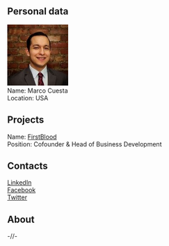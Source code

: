 ## Personal data
![ photo](photo/marco_cuesta.jpg)  
Name: Marco Cuesta  
Location: USA
## Projects 
Name: [FirstBlood](../projects/firstblood.md)  
Position: Cofounder & Head of Business Development  
## Contacts
[LinkedIn](https://www.linkedin.com/in/marco-cuesta-11841b50/)  
[Facebook](https://www.facebook.com/cuestam3)  
[Twitter](https://twitter.com/OmnesOmni)  
## About
-//-

